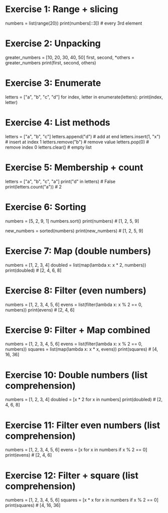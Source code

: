 # Exercise 1: Range + slicing
numbers = list(range(20))
print(numbers[::3])  # every 3rd element


# Exercise 2: Unpacking
greater_numbers = [10, 20, 30, 40, 50]
first, second, *others = greater_numbers
print(first, second, others)


# Exercise 3: Enumerate
letters = ["a", "b", "c", "d"]
for index, letter in enumerate(letters):
    print(index, letter)


# Exercise 4: List methods
letters = ["a", "b", "c"]
letters.append("d")       # add at end
letters.insert(1, "x")    # insert at index 1
letters.remove("b")       # remove value
letters.pop(0)            # remove index 0
letters.clear()           # empty list


# Exercise 5: Membership + count
letters = ["a", "b", "c", "a"]
print("d" in letters)     # False
print(letters.count("a")) # 2


# Exercise 6: Sorting
numbers = [5, 2, 9, 1]
numbers.sort()
print(numbers)            # [1, 2, 5, 9]

new_numbers = sorted(numbers)
print(new_numbers)        # [1, 2, 5, 9]


# Exercise 7: Map (double numbers)
numbers = [1, 2, 3, 4]
doubled = list(map(lambda x: x * 2, numbers))
print(doubled)            # [2, 4, 6, 8]


# Exercise 8: Filter (even numbers)
numbers = [1, 2, 3, 4, 5, 6]
evens = list(filter(lambda x: x % 2 == 0, numbers))
print(evens)              # [2, 4, 6]


# Exercise 9: Filter + Map combined
numbers = [1, 2, 3, 4, 5, 6]
evens = list(filter(lambda x: x % 2 == 0, numbers))
squares = list(map(lambda x: x * x, evens))
print(squares)            # [4, 16, 36]


# Exercise 10: Double numbers (list comprehension)
numbers = [1, 2, 3, 4]
doubled = [x * 2 for x in numbers]
print(doubled)            # [2, 4, 6, 8]


# Exercise 11: Filter even numbers (list comprehension)
numbers = [1, 2, 3, 4, 5, 6]
evens = [x for x in numbers if x % 2 == 0]
print(evens)              # [2, 4, 6]


# Exercise 12: Filter + square (list comprehension)
numbers = [1, 2, 3, 4, 5, 6]
squares = [x * x for x in numbers if x % 2 == 0]
print(squares)            # [4, 16, 36]
